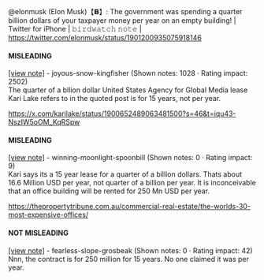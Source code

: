@elonmusk (Elon Musk)【𝗕】: The government was spending a quarter billion dollars of your taxpayer money per year on an empty building! | Twitter for iPhone | 𝚋𝚒𝚛𝚍𝚠𝚊𝚝𝚌𝚑 𝚗𝚘𝚝𝚎 | https://twitter.com/elonmusk/status/1901200935075918146

#### MISLEADING

[[view note]](https://x.com/i/birdwatch/n/1901343839924736072) - joyous-snow-kingfisher (Shown notes: 1028 · Rating impact: 2502)\
The quarter of a bllion dollar United States Agency for Global Media lease Kari Lake refers to in the quoted post is for 15 years, not per year. 

https://x.com/karilake/status/1900652489063481500?s=46&t=iqu43-NszIW5oOM_KqRSpw

#### MISLEADING

[[view note]](https://x.com/i/birdwatch/n/1901314198757347371) - winning-moonlight-spoonbill (Shown notes: 0 · Rating impact: 9)\
Kari says its a 15 year lease for a quarter of a billion dollars. Thats about 16.6 Million USD per year, not quarter of a billion per year. It is inconceivable that an office building will be rented for 250 Mn USD per year. 

https://thepropertytribune.com.au/commercial-real-estate/the-worlds-30-most-expensive-offices/

#### NOT MISLEADING

[[view note]](https://x.com/i/birdwatch/n/1901350931742261417) - fearless-slope-grosbeak (Shown notes: 0 · Rating impact: 42)\
Nnn, the contract is for 250 million for 15 years. No one claimed it was per year. 
